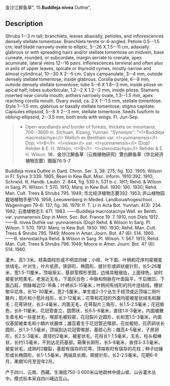 金沙江醉鱼草",
15.**Buddleja nivea** Duthie",

## Description
Shrubs 1--3 m tall; branchlets, leaves abaxially, petioles, and inflorescences densely stellate tomentose. Branchlets terete or 4-angled. Petiole 0.5--1.5 cm; leaf blade narrowly ovate to elliptic, 5--26 X 1.5--11 cm, adaxially glabrous or with spreading hairs and/or stellate tomentose on midvein, base cuneate, rounded, or subcordate, margin serrate to crenate, apex acuminate, lateral veins 12--16 pairs. Inflorescences terminal and often also in axils of upper leaves, spicate or thyrsoid cymes, mostly narrow and almost cylindrical, 10--30 X 2--5 cm. Calyx campanulate, 3--4 mm, outside densely stellate tomentose, inside glabrous. Corolla purple, 6--8 mm, outside densely stellate tomentose; tube 5--6 X 1.8--3 mm, inside pilose on apical half; lobes suborbicular, 1.2--2 X 1.2--2 mm, inside pilose. Stamens inserted near corolla mouth; anthers narrowly ovate, 1.3--1.5 mm, apex reaching corolla mouth. Ovary ovoid, ca. 2 X 1--1.5 mm, stellate tomentose. Style 1--1.5 mm, glabrous or basally stellate tomentose; stigma capitate. Capsules ellipsoid, 5--8 X 2--3 mm, stellate tomentose. Seeds fusiform to oblong-ellipsoid, 2--3.5 mm, both ends with wings. Fl. Jun-Sep.

> * Open woodlands and border of forests, thickets on mountains; 700--3600 m. Sichuan, Xizang, Yunnan.
  "Synonym": "&lt;I&gt;Buddleja macrostachya&lt;/I&gt; Wallich ex Bentham var. &lt;I&gt;yunnanensis&lt;/I&gt; Dop; &lt;I&gt;B&lt;/I&gt;. &lt;I&gt;nivea&lt;/I&gt; var. &lt;I&gt;yunnanensis&lt;/I&gt; (Dop) Rehder &amp; E. H. Wilson; &lt;I&gt;B&lt;/I&gt;. &lt;I&gt;stenostachya&lt;/I&gt; Rehder &amp; E. H. Wilson.
**16．金沙江醉鱼草（云南植物研究）雪白醉鱼草（华北经济植物志要）图版76:5-7**

Buddleja nivea Duthie in Gard. Chron. Ser. 3, 38: 275, fig. 102. 1905; Wilson in Fl. Sylva 3:339. 1905; Bean in Kew Bull. Misc. Inform. 1910:392. 1910; Schneid. Ill, Handb. Laubh. 2: 844, fig. 530 h, 531 b-c. 1911; Rehd. & Wilson in Sarg. Pl. Wilson. 1: 570. 1913; Marq. in Kew Bull. 1930: 190. 1930; Rehd. Man. Cult. Trees & Shrubs 795. 1949; 华北经济植物志要392. 1953; 庐山植物园栽培植物手册176. 1958; Leeuwenberg in Meded. Landbouwhogeschool Wageningen 79-6: 137, fig. 36. 1979: P. T. Li in Acta Bot. Yunnan. 4(3): 234. 1982; 云南植物志3: 471. 1983. ——Buddleja macrostachya Wall. ex Benth. var. yunnanensis Dop in Mem. Soc. Bot. France 19: 7. 1910, non Diels 1912. ——B. nivea Duthie var. yunnanensis (Dop) Rehd. & Wilson in Sarg. Pl. Wilson. 1: 570. 1913: Marq. in Kew Bull. 1930: 190. 1930; Rehd. Man. Cult. Trees & Shrubs 795. 1949; Moore in Amer. Journ. Bot. 47 (6): 514. 1960. ——B. stenostachya Rehd. & Wilson in Sarg. Pl. Wilson. 1: 567. 1913; Rehd. Man. Cult. Trees & Shrubs 796. 1949; Moore in Amer. Journ. Bot. 47 (6): 514. 1960.

灌木，高1-3米。枝条圆柱形或不明显四棱；小枝、叶下面、叶柄和花序均密被星状绒毛。叶对生，叶片纸质，狭卵形、椭圆形、披针形或卵状披针形，长5-26厘米，宽1.5-11厘米，顶端渐尖，基部宽楔形至圆，边缘具粗锯齿，上面绿色，幼时被星状短柔毛，老渐近无毛，下面灰白色；中脉和侧脉在叶面扁平，干后微凹，下面凸起，侧脉每边12-16条；叶柄长5-15毫米；叶柄间有线形的托叶连结线。穗状聚伞花序，长10-30厘米，宽2-5厘米，单生或2-3个丛生于枝顶或近顶端二侧叶腋内；苞片和小苞片线形，长3-12毫米；花萼和花冠的外面均密被星状绒毛和腺毛；花萼钟状，长3-4毫米，内面无毛，花萼裂片三角形，长1.5-2.5毫米；花冠紫色，长8-11毫米，花冠管直立，圆筒状，长6.5-8毫米，直径1.8-3毫米，内面被散生柔毛和一些星状毛，喉部毛被较密，花冠裂片近圆形，长和宽1.5-3毫米，内面仅基部被柔毛和小鳞片状腺体；雄蕊着生于花冠管近喉部，花丝极短，花药卵状长圆形，长1.3-1.5毫米，顶端到达花冠管喉部，基部心形；雌蕊4-5毫米，子房卵形，长2.5-3毫米，直径约2毫米，被星状毛，花柱长1-1.5毫米，无毛，柱头棍棒状，长约1.5毫米，不到达花药基部。蒴果长卵形，长5-8毫米，直径3-3.5毫米，被星状毛，成熟时2瓣裂，基部有宿存的花萼，顶端有时有宿存的花柱；种子纺锤形或长椭圆形，长1-1.5毫米，两端具长翅，翅披针形，长2-2.5毫米。花期6-9月，果期10月至翌年2月。

产于四川、云南、西藏。生海拔750-3 600米山地疏林中或山坡、山谷灌木丛中。模式标本采自四川峨边瓦山。
